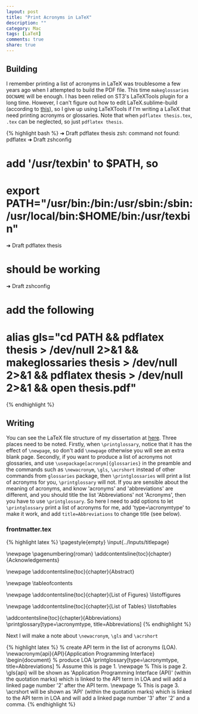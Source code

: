 ```yaml
---
layout: post
title: "Print Acronyms in LaTeX"
description: ""
category: Mac
tags: [LaTeX]
comments: true
share: true
---
```


## Building

I remember printing a list of acronyms in LaTeX was troublesome a few years ago when I attempted to build the PDF file. This time `makeglossaries DOCNAME` will be enough. I has been relied on ST3's LaTeXTools plugin for a long time. However, I can't figure out how to edit LaTeX.sublime-build (according to [this](https://github.com/SublimeText/LaTeXTools/issues/20)), so I give up using LaTeXTools if I'm writing a LaTeX that need printing acronyms or glossaries. Note that when `pdflatex thesis.tex`, `.tex` can be neglected, so just `pdflatex thesis`.

{% highlight bash %}
➜  Draft  pdflatex thesis
zsh: command not found: pdflatex
➜  Draft  zshconfig
# add '/usr/texbin' to $PATH, so
# export PATH="/usr/bin:/bin:/usr/sbin:/sbin:/usr/local/bin:$HOME/bin:/usr/texbin"
➜  Draft  pdflatex thesis
# should be working
➜  Draft  zshconfig
# add the following
# alias gls="cd PATH && pdflatex thesis > /dev/null 2>&1 && makeglossaries thesis > /dev/null 2>&1 && pdflatex thesis > /dev/null 2>&1 && open thesis.pdf"
{% endhighlight %}

## Writing

You can see the LaTeX file structure of my dissertation at [here](http://lsfalimis.github.io/dissertation-latex-structure/). Three places need to be noted. Firstly, when `\printglossary`, notice that it has the effect of `\newpage`, so don't add `\newpage` otherwise you will see an extra blank page. Secondly, if you want to produce a list of acronyms not glossaries, and use `\usepackage[acronym]{glossaries}` in the preamble and the commands such as `\newacronym`, `\gls`, `\acrshort` instead of other commands from `glossaries` package, then `\printglossaries` will print a list of acronyms for you, `\printglossary` will not. If you are sensible about the meaning of acronyms, and know 'acronyms' and 'abbreviations' are different, and you should title the list 'Abbreviations' not 'Acronyms', then you have to use `\printglossary`. So here I need to add options to let `\printglossary` print a list of acronyms for me, add 'type=\acronymtype' to make it work, and add `title=Abbreviations` to change title (see below).

### frontmatter.tex

{% highlight latex %}
\pagestyle{empty}
\input{../Inputs/titlepage}

\newpage
\pagenumbering{roman}
\addcontentsline{toc}{chapter}{Acknowledgements}

\newpage
\addcontentsline{toc}{chapter}{Abstract}

\newpage
\tableofcontents

\newpage
\addcontentsline{toc}{chapter}{List of Figures}
\listoffigures

\newpage
\addcontentsline{toc}{chapter}{List of Tables}
\listoftables

\addcontentsline{toc}{chapter}{Abbreviations}
\printglossary[type=\acronymtype, title=Abbreviations]
{% endhighlight %}

Next I will make a note about `\newacronym`, `\gls` and `\acrshort`

{% highlight latex %}
% create API term in the list of acronyms (LOA).
\newacronym{api}{API}{Application Programming Interface}
\begin{document}
% produce LOA
\printglossary[type=\acronymtype, title=Abbreviations]
% Assume this is page 1.
\newpage
% This is page 2.
\gls{api} will be shown as 'Application Programming Interface (API)'
(within the quotation marks)
which is linked to the API term in LOA
and will add a linked page number '2' after the API term.
\newpage
% This is page 3.
\acrshort will be shown as 'API'
(within the quotation marks)
which is linked to the API term in LOA
and will add a linked page number '3' after '2' and a comma.
{% endhighlight %}
